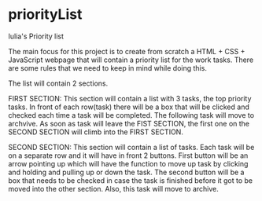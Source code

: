 # priorityList
Iulia's Priority list

The main focus for this project is to create from scratch a HTML + CSS + JavaScript webpage that will contain a priority list for the work tasks.
There are some rules that we need to keep in mind while doing this.

The list will contain 2 sections. 

FIRST SECTION:
This section will contain a list with 3 tasks, the top priority tasks. In front of each row(task) there will be a box that will be clicked and checked each time a task will be completed. The following task will move to archvive.
As soon as task will leave the FIST SECTION, the first one on the SECOND SECTION will climb into the FIRST SECTION.

SECOND SECTION:
This section will contain a list of tasks. Each task will be on a separate row and it will have in front 2 buttons. First button will be an arrow pointing up which will have the function to move up task by clicking and holding and pulling up or down the task. The second button will be a box that needs to be checked in case the task is finished before it got to be moved into the other section. Also, this task will move to archive.
